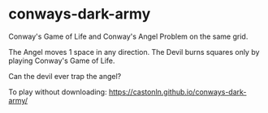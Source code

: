 # conways-dark-army
Conway's Game of Life and Conway's Angel Problem on the same grid.

The Angel moves 1 space in any direction. The Devil burns squares only by playing Conway's Game of Life.

Can the devil ever trap the angel?

To play without downloading:
https://castonln.github.io/conways-dark-army/
